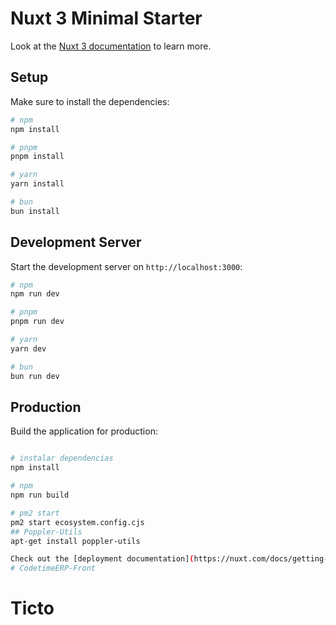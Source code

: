 # Nuxt 3 Minimal Starter

Look at the [Nuxt 3 documentation](https://nuxt.com/docs/getting-started/introduction) to learn more.

## Setup

Make sure to install the dependencies:

```bash
# npm
npm install

# pnpm
pnpm install

# yarn
yarn install

# bun
bun install
```

## Development Server

Start the development server on `http://localhost:3000`:

```bash
# npm
npm run dev

# pnpm
pnpm run dev

# yarn
yarn dev

# bun
bun run dev
```

## Production

Build the application for production:

```bash

# instalar dependencias
npm install

# npm
npm run build

# pm2 start
pm2 start ecosystem.config.cjs
## Poppler-Utils
apt-get install poppler-utils

Check out the [deployment documentation](https://nuxt.com/docs/getting-started/deployment) for more information.
# CodetimeERP-Front
```
# Ticto
